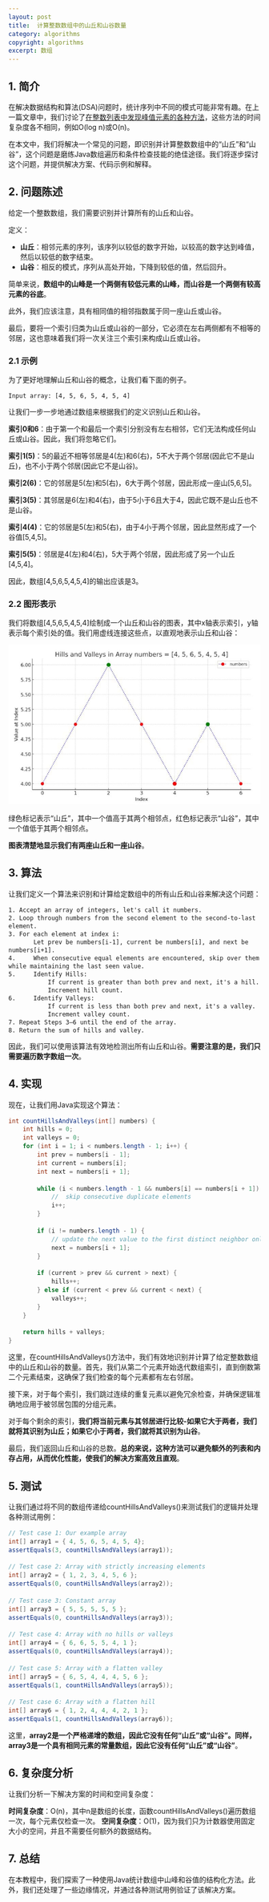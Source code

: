 ```yaml
---
layout: post
title:  计算整数数组中的山丘和山谷数量
category: algorithms
copyright: algorithms
excerpt: 数组
---
```


## 1. 简介

在解决数据结构和算法(DSA)问题时，统计序列中不同的模式可能非常有趣。在上一篇文章中，我们讨论了[在整数列表中发现峰值元素的各种方法](https://www.baeldung.com/java-list-find-peak)，这些方法的时间复杂度各不相同，例如O(log n)或O(n)。

在本文中，我们将解决一个常见的问题，即识别并计算整数数组中的“山丘”和“山谷”，这个问题是磨练Java数组遍历和条件检查技能的绝佳途径。我们将逐步探讨这个问题，并提供解决方案、代码示例和解释。

## 2. 问题陈述

给定一个整数数组，我们需要识别并计算所有的山丘和山谷。

定义：

- **山丘**：相邻元素的序列，该序列以较低的数字开始，以较高的数字达到峰值，然后以较低的数字结束。
- **山谷**：相反的模式，序列从高处开始，下降到较低的值，然后回升。

简单来说，**数组中的山峰是一个两侧有较低元素的山峰，而山谷是一个两侧有较高元素的谷底**。

此外，我们应该注意，具有相同值的相邻指数属于同一座山丘或山谷。

最后，要将一个索引归类为山丘或山谷的一部分，它必须在左右两侧都有不相等的邻居，这也意味着我们将一次关注三个索引来构成山丘或山谷。

### 2.1 示例

为了更好地理解山丘和山谷的概念，让我们看下面的例子。

```text
Input array: [4, 5, 6, 5, 4, 5, 4]
```

让我们一步一步地通过数组来根据我们的定义识别山丘和山谷。

**索引0和6**：由于第一个和最后一个索引分别没有左右相邻，它们无法构成任何山丘或山谷。因此，我们将忽略它们。

**索引1(5)**：5的最近不相等邻居是4(左)和6(右)，5不大于两个邻居(因此它不是山丘)，也不小于两个邻居(因此它不是山谷)。

**索引2(6)**：它的邻居是5(左)和5(右)，6大于两个邻居，因此形成一座山[5,6,5\]。

**索引3(5)**：其邻居是6(左)和4(右)，由于5小于6且大于4，因此它既不是山丘也不是山谷。

**索引4(4)**：它的邻居是5(左)和5(右)，由于4小于两个邻居，因此显然形成了一个谷值[5,4,5\]。

**索引5(5)**：邻居是4(左)和4(右)，5大于两个邻居，因此形成了另一个山丘[4,5,4\]。

因此，数组[4,5,6,5,4,5,4\]的输出应该是3。

### 2.2 图形表示

我们将数组[4,5,6,5,4,5,4\]绘制成一个山丘和山谷的图表，其中x轴表示索引，y轴表示每个索引处的值。我们用虚线连接这些点，以直观地表示山丘和山谷：

![](/assets/images/2025/algorithms/javaarraycounthillsvalleys01.png)

绿色标记表示“山丘”，其中一个值高于其两个相邻点，红色标记表示“山谷”，其中一个值低于其两个相邻点。

**图表清楚地显示我们有两座山丘和一座山谷**。

## 3. 算法

让我们定义一个算法来识别和计算给定数组中的所有山丘和山谷来解决这个问题：

```text
1. Accept an array of integers, let's call it numbers.
2. Loop through numbers from the second element to the second-to-last element.
3. For each element at index i:
       Let prev be numbers[i-1], current be numbers[i], and next be numbers[i+1].
4.     When consecutive equal elements are encountered, skip over them while maintaining the last seen value.
5.     Identify Hills:
           If current is greater than both prev and next, it's a hill.
           Increment hill count.
6.     Identify Valleys:
           If current is less than both prev and next, it's a valley.
           Increment valley count.
7. Repeat Steps 3–6 until the end of the array.
8. Return the sum of hills and valley.
```

因此，我们可以使用该算法有效地检测出所有山丘和山谷。**需要注意的是，我们只需要遍历数字数组一次**。

## 4. 实现

现在，让我们用Java实现这个算法：

```java
int countHillsAndValleys(int[] numbers) {
    int hills = 0;
    int valleys = 0;
    for (int i = 1; i < numbers.length - 1; i++) {
        int prev = numbers[i - 1];
        int current = numbers[i];
        int next = numbers[i + 1];

        while (i < numbers.length - 1 && numbers[i] == numbers[i + 1]) {
            //  skip consecutive duplicate elements
            i++;
        }

        if (i != numbers.length - 1) {
            // update the next value to the first distinct neighbor only if it exists
            next = numbers[i + 1];
        }

        if (current > prev && current > next) {
            hills++;
        } else if (current < prev && current < next) {
            valleys++;
        }
    }

    return hills + valleys;
}
```

这里，在countHillsAndValleys()方法中，我们有效地识别并计算了给定整数数组中的山丘和山谷的数量。首先，我们从第二个元素开始迭代数组索引，直到倒数第二个元素结束，这确保了我们检查的每个元素都有左右邻居。

接下来，对于每个索引，我们跳过连续的重复元素以避免冗余检查，并确保逻辑准确地应用于被邻居包围的分组元素。

对于每个剩余的索引，**我们将当前元素与其邻居进行比较-如果它大于两者，我们就将其识别为山丘；如果它小于两者，我们就将其识别为山谷**。

最后，我们返回山丘和山谷的总数。**总的来说，这种方法可以避免额外的列表和内存占用，从而优化性能，使我们的解决方案高效且直观**。

## 5. 测试

让我们通过将不同的数组传递给countHillsAndValleys()来测试我们的逻辑并处理各种测试用例：

```java
// Test case 1: Our example array
int[] array1 = { 4, 5, 6, 5, 4, 5, 4};
assertEquals(3, countHillsAndValleys(array1));

// Test case 2: Array with strictly increasing elements
int[] array2 = { 1, 2, 3, 4, 5, 6 };
assertEquals(0, countHillsAndValleys(array2));

// Test case 3: Constant array
int[] array3 = { 5, 5, 5, 5, 5 };
assertEquals(0, countHillsAndValleys(array3));

// Test case 4: Array with no hills or valleys
int[] array4 = { 6, 6, 5, 5, 4, 1 };
assertEquals(0, countHillsAndValleys(array4));

// Test case 5: Array with a flatten valley
int[] array5 = { 6, 5, 4, 4, 4, 5, 6 };
assertEquals(1, countHillsAndValleys(array5));

// Test case 6: Array with a flatten hill
int[] array6 = { 1, 2, 4, 4, 4, 2, 1 };
assertEquals(1, countHillsAndValleys(array6));
```

这里，**array2是一个严格递增的数组，因此它没有任何“山丘”或“山谷”。同样，array3是一个具有相同元素的常量数组，因此它没有任何“山丘”或“山谷”**。

## 6. 复杂度分析

让我们分析一下解决方案的时间和空间复杂度：

**时间复杂度**：O(n)，其中n是数组的长度，函数countHillsAndValleys()遍历数组一次，每个元素仅检查一次。
**空间复杂度**：O(1)，因为我们只为计数器使用固定大小的空间，并且不需要任何额外的数据结构。

## 7. 总结

在本教程中，我们探索了一种使用Java统计数组中山峰和谷值的结构化方法。此外，我们还处理了一些边缘情况，并通过各种测试用例验证了该解决方案。